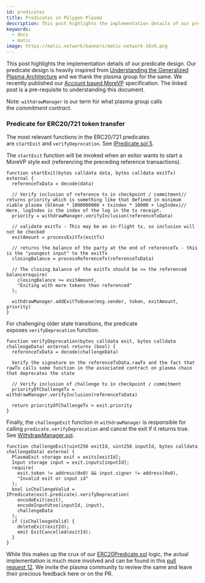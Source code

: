 ```yaml
---
id: predicates
title: Predicates in Polygon Plasma
description: This post highlights the implementation details of our predicate design. Our predicate design is heavily inspired from [Understanding the Generalized Plasma Architecture](https://medium.com/plasma-group/plapps-and-predicates-understanding-the-generalized-plasma-architecture-fc171b25741) and we thank the plasma group for the same. We recently published our [Account based MoreVP](https://ethresear.ch/t/account-based-plasma-morevp/5480) specification. The linked post is a pre-requisite to understanding this document.
keywords:
  - docs
  - matic
image: https://matic.network/banners/matic-network-16x9.png 
---
```

This post highlights the implementation details of our predicate design. Our predicate design is heavily inspired from [Understanding the Generalized Plasma Architecture](https://medium.com/plasma-group/plapps-and-predicates-understanding-the-generalized-plasma-architecture-fc171b25741) and we thank the plasma group for the same. We recently published our [Account based MoreVP](https://ethresear.ch/t/account-based-plasma-morevp/5480) specification. The linked post is a pre-requisite to understanding this document.

Note: `withdrawManager` is our term for what plasma group calls the *commitment contract*.

### Predicate for ERC20/721 token transfer

The most relevant functions in the ERC20/721 predicates are `startExit` and `verifyDeprecation`. See [IPredicate.sol 5](https://github.com/maticnetwork/contracts/blob/master/contracts/root/predicates/IPredicate.sol).

The `startExit` function will be invoked when an exitor wants to start a MoreVP style exit (referencing the preceding reference transactions).

```
function startExit(bytes calldata data, bytes calldata exitTx) external {
  referenceTxData = decode(data)

  // Verify inclusion of reference tx in checkpoint / commitment// returns priority which is something like that defined in minimum viable plasma (blknum * 1000000000 + txindex * 10000 + logIndex)// Here, logIndex is the index of the log in the tx receipt.
  priority = withdrawManager.verifyInclusion(referenceTxData)

  // validate exitTx - This may be an in-flight tx, so inclusion will not be checked
  exitAmount = processExitTx(exitTx)

  // returns the balance of the party at the end of referenceTx - this is the "youngest input" to the exitTx
  closingBalance = processReferenceTx(referenceTxData)

  // The closing balance of the exitTx should be <= the referenced balancerequire(
    closingBalance >= exitAmount,
    "Exiting with more tokens than referenced"
  );

  withdrawManager.addExitToQueue(msg.sender, token, exitAmount, priority)
}

```

For challenging older state transitions, the predicate exposes `verifyDeprecation` function.

```
function verifyDeprecation(bytes calldata exit, bytes calldata challengeData) external returns (bool) {
  referenceTxData = decode(challengeData)

  Verify the signature on the referenceTxData.rawTx and the fact that rawTx calls some function in the associated contract on plasma chain that deprecates the state

  // Verify inclusion of challenge tx in checkpoint / commitment
  priorityOfChallengeTx = withdrawManager.verifyInclusion(referenceTxData)

  return priorityOfChallengeTx > exit.priority
}

```

Finally, the `challengeExit` function in `withdrawManager` is responsible for calling `predicate.verifyDeprecation` and cancel the exit if it returns true. See [WithdrawManager.sol](https://github.com/maticnetwork/contracts/blob/master/contracts/root/withdrawManager/WithdrawManager.sol#L184).

```
function challengeExit(uint256 exitId, uint256 inputId, bytes calldata challengeData) external {
  PlasmaExit storage exit = exits[exitId];
  Input storage input = exit.inputs[inputId];
  require(
    exit.token != address(0x0) && input.signer != address(0x0),
    "Invalid exit or input id"
  );
  bool isChallengeValid = IPredicate(exit.predicate).verifyDeprecation(
    encodeExit(exit),
    encodeInputUtxo(inputId, input),
    challengeData
  );
  if (isChallengeValid) {
    deleteExit(exitId);
    emit ExitCancelled(exitId);
  }
}

```

While this makes up the crux of our [ERC20Predicate.sol](https://github.com/maticnetwork/contracts/blob/master/contracts/root/predicates/ERC20Predicate.sol) logic, the actual implementation is much more involved and can be found in this [pull request 12](https://github.com/maticnetwork/contracts/pull/78). We invite the plasma community to review the same and leave their precious feedback here or on the PR.